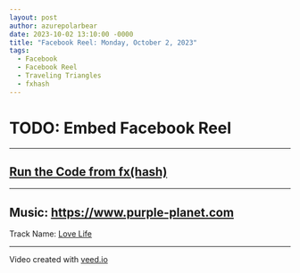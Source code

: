 ```yaml
---
layout: post
author: azurepolarbear
date: 2023-10-02 13:10:00 -0000
title: "Facebook Reel: Monday, October 2, 2023"
tags:
  - Facebook
  - Facebook Reel
  - Traveling Triangles
  - fxhash
---
```


# TODO: Embed Facebook Reel


----


## <a href="https://gateway.fxhash2.xyz/ipfs/QmYgkvf2zBCEZKh7Xu8KNt3nbYdsAKF8RDgmwvjunRMneu/?fxhash=ooedb3o5iD8Jk45dCSAgeSWHe2X3Nnhn7EapGbun7SNCiFBg6YM&fxiteration=74" target="_blank" rel="noopener noreferrer">Run the Code from fx(hash)</a>


----


## Music: <a href="https://www.purple-planet.com" target="_blank" rel="noopener noreferrer">https://www.purple-planet.com</a>

Track Name: <a href="https://www.purple-planet.com/tracks/love-life" target="_blank" rel="noopener noreferrer">Love Life</a>


----


Video created with <a href="https://www.veed.io" target="_blank" rel="noopener noreferrer">veed.io</a>
